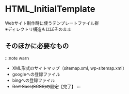 # HTML_InitialTemplate

Webサイト制作時に使うテンプレートファイル群 \
※ディレクトリ構造もほぼそのまま

## そのほかに必要なもの
:::note warn
- XML形式のサイトマップ（sitemap.xml, wp-sitemap.xml）
- googleへの登録ファイル
- bingへの登録ファイル
- ~~Dart Sass(SCSS)の設定~~【完了】
:::